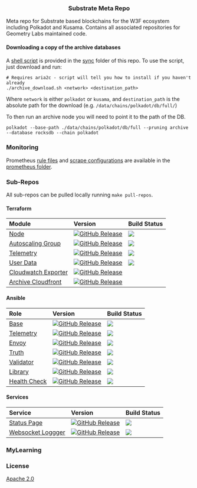 <p align="center">
  <h3 align="center">Substrate Meta Repo</h3>
</p>

Meta repo for Substrate based blockchains for the W3F ecosystem including Polkadot and Kusama. Contains all associated repositories for Geometry Labs maintained code. 

[//]: # (#### [Status Page]&#40;https://status.icon.geometry.io&#41; )

#### Downloading a copy of the archive databases

A [shell script](sync/archive_download.sh) is provided in the [sync](sync/) folder of this repo.
To use the script, just download and run:

```shell
# Requires aria2c - script will tell you how to install if you haven't already
./archive_download.sh <network> <destination_path>
```

Where `network` is either `polkadot` or `kusama`, and `destination_path` is the absolute path for the download (e.g. `/data/chains/polkadot/db/full/`)

To then run an archive node you will need to point it to the path of the DB. 

```shell
polkadot --base-path ./data/chains/polkadot/db/full --pruning archive --database rocksdb --chain polkadot
```

### Monitoring

Prometheus [rule files](prometheus/rules.yaml) and [scrape configurations](prometheus/scrape-configs.yaml) are available in the [prometheus folder](prometheus).

### Sub-Repos

All sub-repos can be pulled locally running `make pull-repos`.

#### Terraform

| Module | Version                                                                                                                              | Build Status                                                                                                            | 
|:---------------------------------------------------------------------------------------------------|:-------------------------------------------------------------------------------------------------------------------------------------|:------------------------------------------------------------------------------------------------------------------------| 
| [Node](https://github.com/geometry-labs/terraform-polkadot-aws-node)                               | [![GitHub Release](https://img.shields.io/github/release/geometry-labs/terraform-polkadot-aws-node.svg?style=flat)]()                | ![](https://github.com/geometry-labs/terraform-polkadot-aws-node/workflows/integration/badge.svg?branch=main)           | 
| [Autoscaling Group](https://github.com/geometry-labs/terraform-polkadot-aws-asg)                   | [![GitHub Release](https://img.shields.io/github/release/geometry-labs/terraform-polkadot-aws-asg.svg?style=flat)]()                 | ![](https://github.com/geometry-labs/terraform-polkadot-aws-asg/workflows/integration/badge.svg?branch=main)            | 
| [Telemetry](https://github.com/geometry-labs/terraform-polkadot-aws-telemetry)                     | [![GitHub Release](https://img.shields.io/github/release/geometry-labs/terraform-polkadot-aws-telemetry.svg?style=flat)]()           | ![](https://github.com/geometry-labs/terraform-polkadot-aws-telemetry/workflows/integration/badge.svg?branch=main)      | 
| [User Data](https://github.com/geometry-labs/terraform-polkadot-user-data)                         | [![GitHub Release](https://img.shields.io/github/release/geometry-labs/terraform-polkadot-user-data.svg?style=flat)]()               | ![](https://github.com/geometry-labs/terraform-polkadot-user-data/workflows/integration/badge.svg?branch=main)          | 
| [Cloudwatch Exporter](https://github.com/geometry-labs/terraform-polkadot-eks-cloudwatch-exporter) | [![GitHub Release](https://img.shields.io/github/release/geometry-labs/terraform-polkadot-eks-cloudwatch-exporter.svg?style=flat)]() |      |
| [Archive Cloudfront](https://github.com/geometry-labs/terraform-substrate-archive-cloudfront)      | [![GitHub Release](https://img.shields.io/github/release/geometry-labs/terraform-substrate-archive-cloudfront.svg?style=flat)]()     | |

#### Ansible 

| Role | Version | Build Status | 
| :--- | :---- |:---- | 
| [Base](https://github.com/geometry-labs/ansible-role-polkadot-base) | [![GitHub Release](https://img.shields.io/github/release/geometry-labs/ansible-role-polkadot-base.svg?style=flat)]() | ![](https://github.com/geometry-labs/ansible-role-polkadot-base/workflows/galaxy-publish/badge.svg?branch=main) | 
| [Telemetry](https://github.com/geometry-labs/ansible-role-substrate-telemetry) | [![GitHub Release](https://img.shields.io/github/release/geometry-labs/ansible-role-substrate-telemetry.svg?style=flat)]() | ![](https://github.com/geometry-labs/ansible-role-substrate-telemetry/workflows/galaxy-publish/badge.svg?branch=main) | 
| [Envoy](https://github.com/geometry-labs/ansible-role-substrate-connect-envoy-config) | [![GitHub Release](https://img.shields.io/github/release/geometry-labs/ansible-role-substrate-connect-envoy-config.svg?style=flat)]() | ![](https://github.com/geometry-labs/ansible-role-substrate-connect-envoy-config/workflows/galaxy-publish/badge.svg?branch=main) | 
| [Truth](https://github.com/geometry-labs/ansible-role-polkadot-truth) | [![GitHub Release](https://img.shields.io/github/release/geometry-labs/ansible-role-polkadot-truth.svg?style=flat)]() | ![](https://github.com/geometry-labs/ansible-role-polkadot-truth/workflows/galaxy-publish/badge.svg?branch=main) | 
| [Validator](https://github.com/geometry-labs/ansible-role-polkadot-validator) | [![GitHub Release](https://img.shields.io/github/release/geometry-labs/ansible-role-polkadot-validator.svg?style=flat)]() | ![](https://github.com/geometry-labs/ansible-role-polkadot-validator/workflows/galaxy-publish/badge.svg?branch=main) | 
| [Library](https://github.com/geometry-labs/ansible-role-polkadot-library) | [![GitHub Release](https://img.shields.io/github/release/geometry-labs/ansible-role-polkadot-library.svg?style=flat)]() | ![](https://github.com/geometry-labs/ansible-role-polkadot-library/workflows/galaxy-publish/badge.svg?branch=main) | 
| [Health Check](https://github.com/geometry-labs/ansible-role-polkadot-health-check) | [![GitHub Release](https://img.shields.io/github/release/geometry-labs/ansible-role-polkadot-health-check.svg?style=flat)]() | ![](https://github.com/geometry-labs/ansible-role-polkadot-health-check/workflows/galaxy-publish/badge.svg?branch=main) | 

#### Services

| Service | Version | Build Status | 
| :--- | :---- |:---- | 
| [Status Page](https://github.com/geometry-labs/substrate-status-page) | [![GitHub Release](https://img.shields.io/github/release/geometry-labs/substrate-status-page.svg?style=flat)]() | ![](https://github.com/geometry-labs/substrate-status-page/workflows/Uptime%20CI/badge.svg?branch=main) | 
| [Websocket Loggger](https://github.com/geometry-labs/websocket-logger) | [![GitHub Release](https://img.shields.io/github/release/geometry-labs/websocket-logger.svg?style=flat)]() | ![](https://github.com/geometry-labs/websocket-logger/actions/workflows/release-ecr.yml/badge.svg) | 

### MyLearning 

### License

[Apache 2.0](LICENSE)
